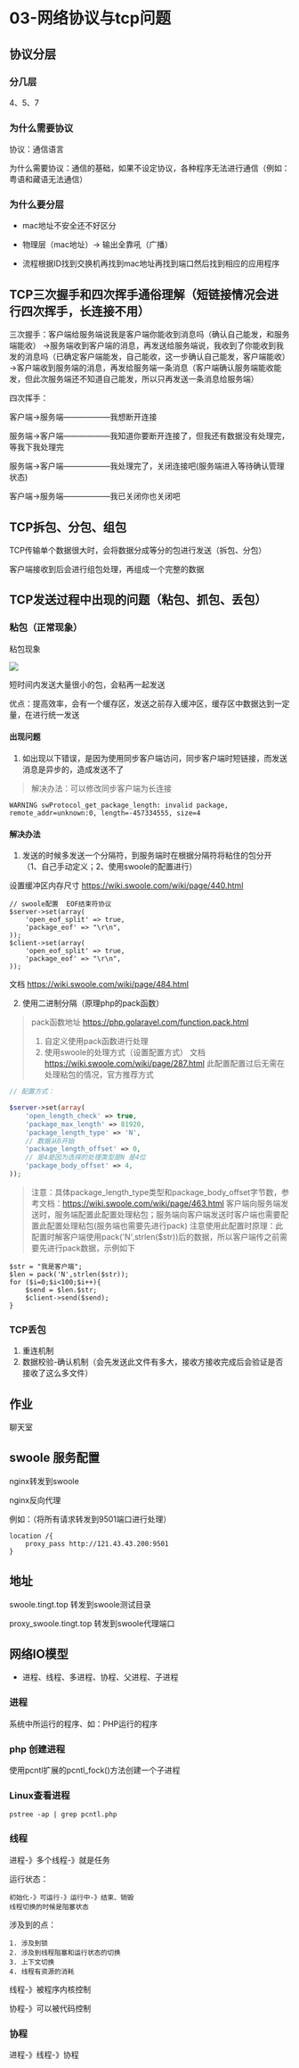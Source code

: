 # 03-网络协议与tcp问题

## 协议分层

### 分几层

4、5、7

### 为什么需要协议

协议：通信语言

为什么需要协议：通信的基础，如果不设定协议，各种程序无法进行通信（例如：粤语和藏语无法通信）

### 为什么要分层

* mac地址不安全还不好区分

* 物理层（mac地址）-> 输出全靠吼（广播）

* 流程根据ID找到交换机再找到mac地址再找到端口然后找到相应的应用程序

## TCP三次握手和四次挥手通俗理解（短链接情况会进行四次挥手，长连接不用）

三次握手：客户端给服务端说我是客户端你能收到消息吗（确认自己能发，和服务端能收）
->服务端收到客户端的消息，再发送给服务端说，我收到了你能收到我发的消息吗（已确定客户端能发，自己能收，这一步确认自己能发，客户端能收）
->客户端收到服务端的消息，再发给服务端一条消息（客户端确认服务端能收能发，但此次服务端还不知道自己能发，所以只再发送一条消息给服务端）

四次挥手：

客户端->服务端——————我想断开连接

服务端->客户端——————我知道你要断开连接了，但我还有数据没有处理完，等我下我处理完

服务端->客户端——————我处理完了，关闭连接吧(服务端进入等待确认管理状态)

客户端->服务端——————我已关闭你也关闭吧

## TCP拆包、分包、组包

TCP传输单个数据很大时，会将数据分成等分的包进行发送（拆包、分包）

客户端接收到后会进行组包处理，再组成一个完整的数据

## TCP发送过程中出现的问题（粘包、抓包、丢包）

### 粘包（正常现象）

粘包现象

![](.doc_images/f1c31d4c.png)

短时间内发送大量很小的包，会粘再一起发送

优点：提高效率，会有一个缓存区，发送之前存入缓冲区，缓存区中数据达到一定量，在进行统一发送

#### 出现问题

1. 如出现以下错误，是因为使用同步客户端访问，同步客户端时短链接，而发送消息是异步的，造成发送不了

> 解决办法：可以修改同步客户端为长连接


```
WARNING	swProtocol_get_package_length: invalid package, remote_addr=unknown:0, length=-457334555, size=4
```


#### 解决办法

1. 发送的时候多发送一个分隔符，到服务端时在根据分隔符将粘住的包分开（1、自己手动定义；2、使用swoole的配置进行）

设置缓冲区内存尺寸 https://wiki.swoole.com/wiki/page/440.html

```
// swoole配置  EOF结束符协议
$server->set(array(
    'open_eof_split' => true,
    'package_eof' => "\r\n",
));
$client->set(array(
    'open_eof_split' => true,
    'package_eof' => "\r\n",
));
```

文档 https://wiki.swoole.com/wiki/page/484.html

2. 使用二进制分隔（原理php的pack函数）

> pack函数地址 https://php.golaravel.com/function.pack.html
> 1. 自定义使用pack函数进行处理
> 2. 使用swoole的处理方式（设置配置方式） 
> 文档  https://wiki.swoole.com/wiki/page/287.html
> 此配置配置过后无需在处理粘包的情况，官方推荐方式



```php
// 配置方式：

$server->set(array(
    'open_length_check' => true,
    'package_max_length' => 81920,
    'package_length_type' => 'N',
    // 数据从0开始
    'package_length_offset' => 0,
    // 是4是因为选择的处理类型是N 是4位
    'package_body_offset' => 4,
));
```

> 注意：具体package_length_type类型和package_body_offset字节数，参考文档：https://wiki.swoole.com/wiki/page/463.html
> 客户端向服务端发送时，服务端配置此配置处理粘包；服务端向客户端发送时客户端也需要配置此配置处理粘包(服务端也需要先进行pack)
> 注意使用此配置时原理：此配置时解客户端使用pack('N',strlen($str))后的数据，所以客户端传之前需要先进行pack数据，示例如下

```
$str = "我是客户端";
$len = pack('N',strlen($str));
for ($i=0;$i<100;$i++){
    $send = $len.$str;
    $client->send($send);
}
```

### TCP丢包

1. 重连机制
2. 数据校验-确认机制（会先发送此文件有多大，接收方接收完成后会验证是否接收了这么多文件）

## 作业

聊天室

## swoole 服务配置

nginx转发到swoole

nginx反向代理

例如：（将所有请求转发到9501端口进行处理）

```
location /{
    proxy_pass http://121.43.43.200:9501
}
```

## 地址

swoole.tingt.top  转发到swoole测试目录

proxy_swoole.tingt.top 转发到swoole代理端口



## 网络IO模型

* 进程、线程、多进程、协程、父进程、子进程

### 进程

系统中所运行的程序、如：PHP运行的程序

### php 创建进程

使用pcntl扩展的pcntl_fock()方法创建一个子进程

### Linux查看进程

    pstree -ap | grep pcntl.php

### 线程

进程-》多个线程-》就是任务

运行状态：

    初始化-》可运行-》运行中-》结束、销毁
    线程切换的时候是阻塞状态
    
涉及到的点：

    1. 涉及到锁
    2. 涉及到线程阻塞和运行状态的切换
    3. 上下文切换
    4. 线程有资源的消耗

线程-》被程序内核控制

协程-》可以被代码控制
    

### 协程

进程-》线程-》协程
